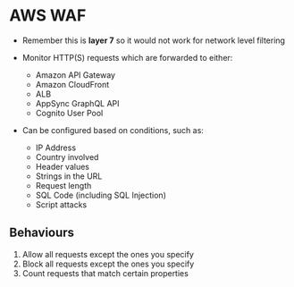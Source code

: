 # AWS WAF

* Remember this is **layer 7** so it would not work for network level filtering

* Monitor HTTP(S) requests which are forwarded to either:
    * Amazon API Gateway
    * Amazon CloudFront
    * ALB
    * AppSync GraphQL API
    * Cognito User Pool

* Can be configured based on conditions, such as:
    * IP Address
    * Country involved
    * Header values
    * Strings in the URL
    * Request length
    * SQL Code (including SQL Injection)
    * Script attacks

## Behaviours

1) Allow all requests except the ones you specify
2) Block all requests except the ones you specify
3) Count requests that match certain properties 

